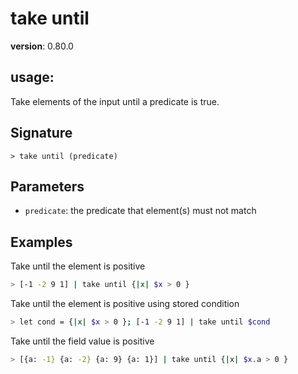 # take until

**version**: 0.80.0

## **usage**:

Take elements of the input until a predicate is true.

## Signature

`> take until (predicate)`

## Parameters

- `predicate`: the predicate that element(s) must not match

## Examples

Take until the element is positive

```bash
> [-1 -2 9 1] | take until {|x| $x > 0 }
```

Take until the element is positive using stored condition

```bash
> let cond = {|x| $x > 0 }; [-1 -2 9 1] | take until $cond
```

Take until the field value is positive

```bash
> [{a: -1} {a: -2} {a: 9} {a: 1}] | take until {|x| $x.a > 0 }
```
